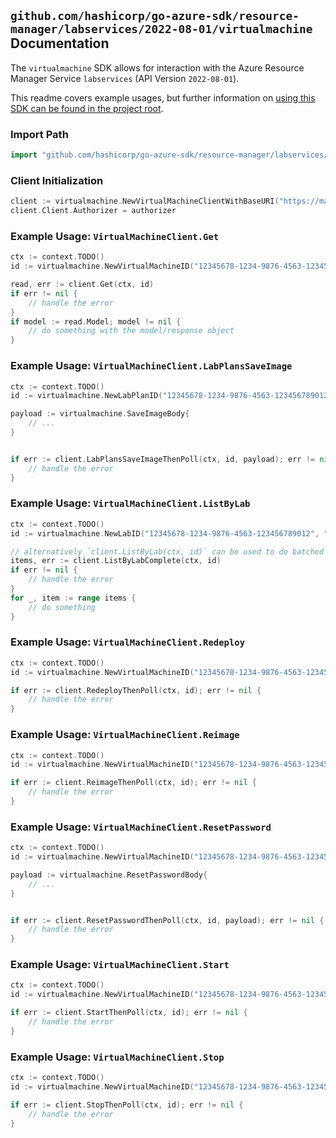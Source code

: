 
## `github.com/hashicorp/go-azure-sdk/resource-manager/labservices/2022-08-01/virtualmachine` Documentation

The `virtualmachine` SDK allows for interaction with the Azure Resource Manager Service `labservices` (API Version `2022-08-01`).

This readme covers example usages, but further information on [using this SDK can be found in the project root](https://github.com/hashicorp/go-azure-sdk/tree/main/docs).

### Import Path

```go
import "github.com/hashicorp/go-azure-sdk/resource-manager/labservices/2022-08-01/virtualmachine"
```


### Client Initialization

```go
client := virtualmachine.NewVirtualMachineClientWithBaseURI("https://management.azure.com")
client.Client.Authorizer = authorizer
```


### Example Usage: `VirtualMachineClient.Get`

```go
ctx := context.TODO()
id := virtualmachine.NewVirtualMachineID("12345678-1234-9876-4563-123456789012", "example-resource-group", "labValue", "virtualMachineValue")

read, err := client.Get(ctx, id)
if err != nil {
	// handle the error
}
if model := read.Model; model != nil {
	// do something with the model/response object
}
```


### Example Usage: `VirtualMachineClient.LabPlansSaveImage`

```go
ctx := context.TODO()
id := virtualmachine.NewLabPlanID("12345678-1234-9876-4563-123456789012", "example-resource-group", "labPlanValue")

payload := virtualmachine.SaveImageBody{
	// ...
}


if err := client.LabPlansSaveImageThenPoll(ctx, id, payload); err != nil {
	// handle the error
}
```


### Example Usage: `VirtualMachineClient.ListByLab`

```go
ctx := context.TODO()
id := virtualmachine.NewLabID("12345678-1234-9876-4563-123456789012", "example-resource-group", "labValue")

// alternatively `client.ListByLab(ctx, id)` can be used to do batched pagination
items, err := client.ListByLabComplete(ctx, id)
if err != nil {
	// handle the error
}
for _, item := range items {
	// do something
}
```


### Example Usage: `VirtualMachineClient.Redeploy`

```go
ctx := context.TODO()
id := virtualmachine.NewVirtualMachineID("12345678-1234-9876-4563-123456789012", "example-resource-group", "labValue", "virtualMachineValue")

if err := client.RedeployThenPoll(ctx, id); err != nil {
	// handle the error
}
```


### Example Usage: `VirtualMachineClient.Reimage`

```go
ctx := context.TODO()
id := virtualmachine.NewVirtualMachineID("12345678-1234-9876-4563-123456789012", "example-resource-group", "labValue", "virtualMachineValue")

if err := client.ReimageThenPoll(ctx, id); err != nil {
	// handle the error
}
```


### Example Usage: `VirtualMachineClient.ResetPassword`

```go
ctx := context.TODO()
id := virtualmachine.NewVirtualMachineID("12345678-1234-9876-4563-123456789012", "example-resource-group", "labValue", "virtualMachineValue")

payload := virtualmachine.ResetPasswordBody{
	// ...
}


if err := client.ResetPasswordThenPoll(ctx, id, payload); err != nil {
	// handle the error
}
```


### Example Usage: `VirtualMachineClient.Start`

```go
ctx := context.TODO()
id := virtualmachine.NewVirtualMachineID("12345678-1234-9876-4563-123456789012", "example-resource-group", "labValue", "virtualMachineValue")

if err := client.StartThenPoll(ctx, id); err != nil {
	// handle the error
}
```


### Example Usage: `VirtualMachineClient.Stop`

```go
ctx := context.TODO()
id := virtualmachine.NewVirtualMachineID("12345678-1234-9876-4563-123456789012", "example-resource-group", "labValue", "virtualMachineValue")

if err := client.StopThenPoll(ctx, id); err != nil {
	// handle the error
}
```
